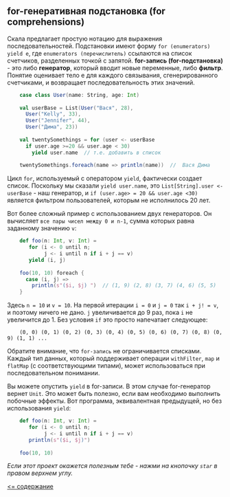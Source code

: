 ## for-генеративная подстановка (for comprehensions)

Скала предлагает простую нотацию для выражения последовательностей. 
Подстановки имеют форму `for (enumerators) yield e`, где `enumerators (перечислитель)` ссылаются на список счетчиков, разделенных точкой с запятой.
 **for-запись (for-подстановка)** - это либо **генератор**, который вводит новые переменные, либо **фильтр**. 
 Понятие оценивает тело e для каждого связывания, сгенерированного счетчиками, и возвращает последовательность этих значений.
 
<!-- code -->
```scala
    case class User(name: String, age: Int)
    
    val userBase = List(User("Вася", 28),
      User("Kelly", 33),
      User("Jennifer", 44),
      User("Дима", 23))
    
    val twentySomethings = for (user <- userBase 
      if user.age >=20 && user.age < 30)
        yield user.name  // т.е. добавить в список
    
    twentySomethings.foreach(name => println(name))  //  Вася Дима
```

Цикл `for`, используемый с оператором `yield`, фактически создает список. Поскольку мы сказали `yield user.name`, 
это `List[String].user <- userBase` - наш генератор, и `if (user.age> = 20 && user.age <30)` является фильтром пользователей, 
которым не исполнилось 20 лет.

Вот более сложный пример с использованием двух генераторов. Он вычисляет `все пары чисел между 0 и n-1`, сумма которых 
равна заданному значению `v`:
 
<!-- code -->
```scala
    def foo(n: Int, v: Int) =
       for (i <- 0 until n;
            j <- i until n if i + j == v)
       yield (i, j)
    
    foo(10, 10) foreach {
      case (i, j) =>
        println(s"($i, $j) ")  // (1, 9) (2, 8) (3, 7) (4, 6) (5, 5)
    }
```
 
Здесь `n = 10` и `v = 10`. На первой итерации `i = 0` и `j = 0` так `i + j! = v`, и поэтому ничего не дано. 
`j` увеличивается до 9 раз, пока `i` не увеличится до 1. Без условия `if` это просто напечатает следующее:

<!-- code -->
```text
    (0, 0) (0, 1) (0, 2) (0, 3) (0, 4) (0, 5) (0, 6) (0, 7) (0, 8) (0, 9) (1, 1) ...
```

Обратите внимание, что `for-запись` не ограничивается списками. Каждый тип данных, который поддерживает операции 
`withFilter`, `map` и `flatMap` (с соответствующими типами), может использоваться при последовательном понимании.

Вы можете опустить `yield` в for-записи. В этом случае for-генератор вернет `Unit`. Это может быть полезно, 
если вам необходимо выполнить побочные эффекты. Вот программа, эквивалентная предыдущей, но без использования `yield`:
 
<!-- code -->
```scala
    def foo(n: Int, v: Int) =
       for (i <- 0 until n;
            j <- i until n if i + j == v)
       println(s"($i, $j)")
    
    foo(10, 10)
```
 
_Если этот проект окажется полезным тебе - нажми на кнопочку `star` в правом верхнем углу._

 [<= содержание](https://github.com/steklopod/Functions/blob/master/readme.md)
 
